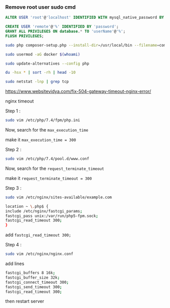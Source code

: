 ### Remove root user sudo cmd

```sql
ALTER USER 'root'@'localhost' IDENTIFIED WITH mysql_native_password BY '';

CREATE USER 'remote'@'%' IDENTIFIED BY 'password';
GRANT ALL PRIVILEGES ON database.* TO 'userName'@'%';
FLUSH PRIVILEGES;
```

```sh
sudo php composer-setup.php --install-dir=/usr/local/bin --filename=composer

sudo usermod -aG docker $(whoami)

sudo update-alternatives --config php 

du -hsx * | sort -rh | head -10

sudo netstat -lnp | grep tcp

```


https://www.websitevidya.com/fix-504-gateway-timeout-nginx-error/ 

nginx timeout

Step 1 :
```sh
sudo vim /etc/php/7.4/fpm/php.ini
```
Now, search for the `max_execution_time`

make it `max_execution_time = 300`

Step 2 :

```sh
sudo vim /etc/php/7.4/pool.d/www.conf
```
Now, search for the `request_terminate_timeout`

make it `request_terminate_timeout = 300`

Step 3 :

```sh
sudo vim /etc/nginx/sites-available/example.com

location ~ \.php$ {
include /etc/nginx/fastcgi_params;
fastcgi_pass unix:/var/run/php5-fpm.sock;
fastcgi_read_timeout 300;
}
```
add `fastcgi_read_timeout 300;` 

Step 4 :

```sh
sudo vim /etc/nginx/nginx.conf
```
add lines

```sh
fastcgi_buffers 8 16k;
fastcgi_buffer_size 32k;
fastcgi_connect_timeout 300;
fastcgi_send_timeout 300;
fastcgi_read_timeout 300;
```

then restart server
